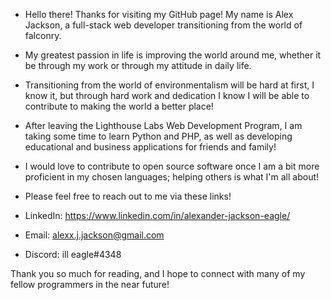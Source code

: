 - Hello there! Thanks for visiting my GitHub page! My name is Alex Jackson, a full-stack web developer transitioning from the world of falconry. 

- My greatest passion in life is improving the world around me, whether it be through my work or through my attitude in daily life.
- Transitioning from the world of environmentalism will be hard at first, I know it, but through hard work and dedication I know I will be able to contribute to making the world a better place!

- After leaving the Lighthouse Labs Web Development Program, I am taking some time to learn Python and PHP, as well as developing educational and business applications for friends and family!

- I would love to contribute to open source software once I am a bit more proficient in my chosen languages; helping others is what I'm all about!

- Please feel free to reach out to me via these links!
- LinkedIn: https://www.linkedin.com/in/alexander-jackson-eagle/
- Email: alexx.j.jackson@gmail.com
- Discord: ill eagle#4348

Thank you so much for reading, and I hope to connect with many of my fellow programmers in the near future!

<!---
Ill-Eagle-Official/Ill-Eagle-Official is a ✨ special ✨ repository because its `README.md` (this file) appears on your GitHub profile.
You can click the Preview link to take a look at your changes.
--->
